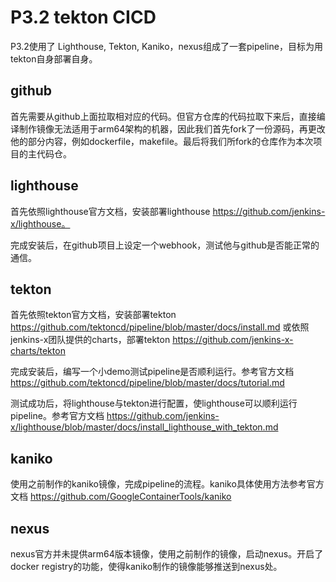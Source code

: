 # P3.2 tekton CICD

P3.2使用了 Lighthouse, Tekton, Kaniko，nexus组成了一套pipeline，目标为用tekton自身部署自身。

## github

首先需要从github上面拉取相对应的代码。但官方仓库的代码拉取下来后，直接编译制作镜像无法适用于arm64架构的机器，因此我们首先fork了一份源码，再更改他的部分内容，例如dockerfile，makefile。最后将我们所fork的仓库作为本次项目的主代码仓。

## lighthouse

首先依照lighthouse官方文档，安装部署lighthouse https://github.com/jenkins-x/lighthouse。

完成安装后，在github项目上设定一个webhook，测试他与github是否能正常的通信。

## tekton

首先依照tekton官方文档，安装部署tekton https://github.com/tektoncd/pipeline/blob/master/docs/install.md 或依照jenkins-x团队提供的charts，部署tekton https://github.com/jenkins-x-charts/tekton

完成安装后，编写一个小demo测试pipeline是否顺利运行。参考官方文档 https://github.com/tektoncd/pipeline/blob/master/docs/tutorial.md

测试成功后，将lighthouse与tekton进行配置，使lighthouse可以顺利运行pipeline。参考官方文档 https://github.com/jenkins-x/lighthouse/blob/master/docs/install_lighthouse_with_tekton.md

## kaniko

使用之前制作的kaniko镜像，完成pipeline的流程。kaniko具体使用方法参考官方文档 https://github.com/GoogleContainerTools/kaniko

## nexus

nexus官方并未提供arm64版本镜像，使用之前制作的镜像，启动nexus。开启了docker registry的功能，使得kaniko制作的镜像能够推送到nexus处。

